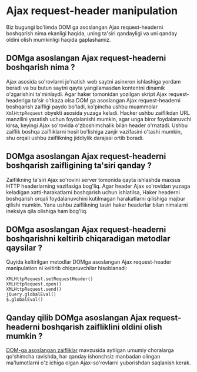# Ajax request-header manipulation

Biz bugungi bo'limda DOM ga asoslangan Ajax request-headerni boshqarish nima ekanligi haqida, uning ta'siri qandayligi va uni qanday oldini olish mumkinligi haqida gaplashamiz.

## DOMga asoslangan Ajax request-headerni boshqarish nima ? <a href="#dom-ga-asoslangan-ajax-request-header-manipulation-nima" id="dom-ga-asoslangan-ajax-request-header-manipulation-nima"></a>

Ajax asosida so'rovlarni jo'natish web saytni asinxron ishlashiga yordam beradi va bu butun saytni qayta yangilamasdan kontentni dinamik o'zgarishini ta'minlaydi. Agar haker tomonidan yozilgan skript Ajax request-headeriga ta'sir o'tkaza olsa DOM ga asoslangan Ajax request-headerni boshqarish zaifligi paydo bo'ladi, ko'pincha ushbu muammolar `XmlHttpRequest` obyekti asosida yuzaga keladi. Hacker ushbu zaiflikdan URL manzilini yaratish uchun foydalanishi mumkin, agar unga biror foydalanuvchi kirsa, keyingi Ajax so'rovida o'zboshimchalik bilan header o'rnatadi. Ushbu zaiflik boshqa zaifliklarni hosil bo'lishiga zanjir vazifasini o'tashi mumkin, shu orqali ushbu zaiflikning jiddiylik darajasi ortib boradi.

## DOMga asoslangan Ajax request-headerni boshqarish zaifligining ta'siri qanday ? <a href="#dom-ga-asoslangan-ajax-request-header-manipulation-tasiri-qanday" id="dom-ga-asoslangan-ajax-request-header-manipulation-tasiri-qanday"></a>

Zaiflikning  ta'siri Ajax so'rovini server tomonida qayta ishlashda maxsus HTTP headerlarning vazifasiga bog'liq. Agar header Ajax so'rovidan yuzaga keladigan xatti-harakatlarni boshqarish uchun ishlatilsa, Haker headerni boshqarish orqali foydalanuvchini kutilmagan harakatlarni qilishiga majbur qilishi mumkin. Yana ushbu zaiflikning tasiri haker headerlar bilan nimalarni ineksiya qila olishiga ham bog'liq.

## DOMga asoslangan Ajax request-headerni boshqarishni keltirib chiqaradigan metodlar qaysilar ? <a href="#dom-ga-asoslangan-ajax-request-header-manipulation-ni-keltirib-chiqaradigan-sink-lar-qaysilar" id="dom-ga-asoslangan-ajax-request-header-manipulation-ni-keltirib-chiqaradigan-sink-lar-qaysilar"></a>

Quyida keltirilgan metodlar DOMga asoslangan Ajax request-header manipulation ni keltirib chiqaruvchilar hisoblanadi:

```
XMLHttpRequest.setRequestHeader()
XMLHttpRequest.open()
XMLHttpRequest.send()
jQuery.globalEval()
$.globalEval()
```

## Qanday qilib DOMga asoslangan Ajax request-headerni boshqarish zaifliklini oldini olish mumkin ? <a href="#qanday-qilib-dom-ga-asoslangan-ajax-request-header-manipulation-zaifliklarini-oldini-olish-mumkin" id="qanday-qilib-dom-ga-asoslangan-ajax-request-header-manipulation-zaifliklarini-oldini-olish-mumkin"></a>

[DOM-ga asoslangan zaifliklar](../../dom-based/dom-ga-asoslangan-zaifliklar/) mavzusida aytilgan umumiy choralarga qo'shimcha ravishda, har qanday ishonchsiz manbadan olingan ma'lumotlarni o'z ichiga olgan Ajax-so'rovlarni yuborishdan saqlanish kerak.
